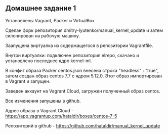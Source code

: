 ## Домашнее задание 1

Установлены Vagrant, Packer и VirtualBox

Сделан форк репозитория dmitry-lyutenko/manual_kernel_update и затем склонирован на рабочую машину.

Заапущена виртуалка из содержащегося в репозитории Vagrantfile.

Внутри виртуалки: подключен репозитория elrepo, скачано и установлено последнее ядро kernel-ml.

В конфиг образа Packer centos.json внесена строка "headless" : "true", затем создан образ centos 7.7 с ядром 5.12.0. Этот образ импортирован в Vagrant и запущен.

Заведен аккаунт на Vagrant Cloud, загружен полученный образ centos.

Все изменения запушены в github.

Адрес образа в Vagrant Cloud - https://app.vagrantup.com/hataldir/boxes/centos-7-5

Репозиторий в github - https://github.com/hataldir/manual_kernel_update
